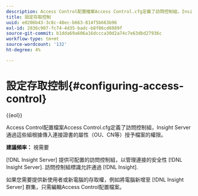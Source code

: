 ```yaml
---
description: Access Control配置檔案Access Control.cfg定義了訪問控制組，Insight Server通過這些組根據傳入連接證書的屬性（OU、CN等）授予檔案的權限。
title: 設定存取控制
uuid: e0206b43-3c8c-48ec-b663-814f5b663b96
exl-id: 2836c907-fc74-4d35-badc-b8f06cd6989f
source-git-commit: b1dda69a606a16dccca30d2a74c7e63dbd27936c
workflow-type: tm+mt
source-wordcount: '132'
ht-degree: 4%

---
```


# 設定存取控制{#configuring-access-control}

{{eol}}

Access Control配置檔案Access Control.cfg定義了訪問控制組，Insight Server通過這些組根據傳入連接證書的屬性（OU、CN等）授予檔案的權限。

**建議頻率：** 視需要

[!DNL Insight Server] 提供可配置的訪問控制組，以管理連接的安全性 [!DNL Insight Server]. 訪問控制組標識允許通過 [!DNL Insight].

如果您需要提供新使用者或新電腦的存取權，例如將電腦新增至 [!DNL Insight Server] 群集，只需編輯Access Control配置檔案。
